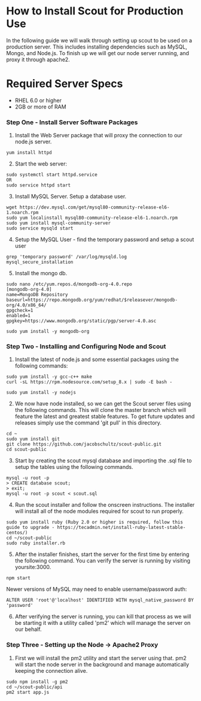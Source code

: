 # How to Install Scout for Production Use

In the following guide we will walk through setting up scout to be used on a production server. This includes installing dependencies such as MySQL, Mongo, and Node.js. To finish up we will get our node server running, and proxy it through apache2. 

# Required Server Specs
  - RHEL 6.0 or higher
  - 2GB or more of RAM 
  
### Step One - Install Server Software Packages ###
1. Install the Web Server package that will proxy the connection to our node.js server.
```
yum install httpd
```
2. Start the web server: 
```
sudo systemctl start httpd.service
OR
sudo service httpd start
```

3. Install MySQL Server. Setup a database user. 
```
wget https://dev.mysql.com/get/mysql80-community-release-el6-1.noarch.rpm
sudo yum localinstall mysql80-community-release-el6-1.noarch.rpm
sudo yum install mysql-community-server
sudo service mysqld start
```
4. Setup the MySQL User - find the temporary password and setup a scout user
```
grep 'temporary password' /var/log/mysqld.log
mysql_secure_installation
```

5. Install the mongo db. 
```
sudo nano /etc/yum.repos.d/mongodb-org-4.0.repo
[mongodb-org-4.0]
name=MongoDB Repository
baseurl=https://repo.mongodb.org/yum/redhat/$releasever/mongodb-org/4.0/x86_64/
gpgcheck=1
enabled=1
gpgkey=https://www.mongodb.org/static/pgp/server-4.0.asc

sudo yum install -y mongodb-org
```
### Step Two - Installing and Configuring Node and Scout ###
1. Install the latest of node.js and some essential packages using the following commands: 
```
sudo yum install -y gcc-c++ make
curl -sL https://rpm.nodesource.com/setup_8.x | sudo -E bash -

sudo yum install -y nodejs
```
2. We now have node installed, so we can get the Scout server files using the following commands. This will clone the master branch which will feature the latest and greatest stable features. To get future updates and releases simply use the command 'git pull' in this directory. 

```
cd ~
sudo yum install git
git clone https://github.com/jacobschultz/scout-public.git
cd scout-public
```
3. Start by creating the scout mysql database and importing the .sql file to setup the tables using the following commands. 
```
mysql -u root -p
> CREATE database scout;
> exit;
mysql -u root -p scout < scout.sql
```
4. Run the scout installer and follow the onscreen instructions. The installer will install all of the node modules required for scout to run properly. 
```
sudo yum install ruby (Ruby 2.0 or higher is required, follow this guide to upgrade - https://tecadmin.net/install-ruby-latest-stable-centos/)
cd ~/scout-public 
sudo ruby installer.rb
```
5. After the installer finishes, start the server for the first time by entering the following command. You can verify the server is running by visiting yoursite:3000. 
```
npm start
```
Newer versions of MySQL may need to enable username/password auth: 
```
ALTER USER 'root'@'localhost' IDENTIFIED WITH mysql_native_password BY 'password'
```
6. After verifying the server is running, you can kill that process as we will be starting it with a utility called 'pm2' which will manage the server on our behalf. 

### Step Three - Setting up the Node -> Apache2 Proxy 
1. First we will install the pm2 utility and start the server using that. pm2 will start the node server in the background and manage automatically keeping the connection alive. 
```
sudo npm install -g pm2
cd ~/scout-public/api
pm2 start app.js
```

